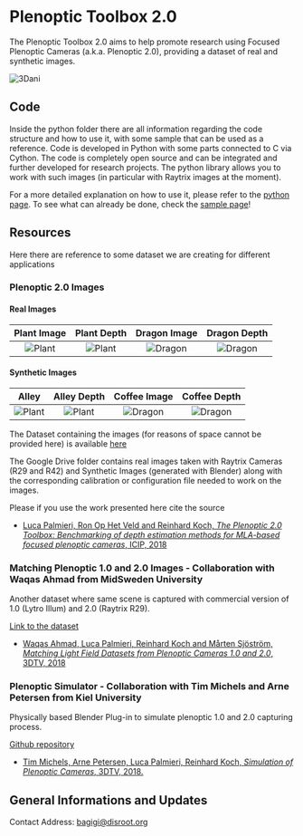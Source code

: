 # Plenoptic Toolbox 2.0
The Plenoptic Toolbox 2.0 aims to help promote research using Focused Plenoptic Cameras (a.k.a. Plenoptic 2.0),
providing a dataset of real and synthetic images.

![3Dani](https://github.com/PlenopticToolbox/PlenopticToolbox2.0/blob/master/ANIMATIONS/animation.gif)

## Code
Inside the python folder there are all information regarding the code structure and how to use it, with some sample that can be used as a reference. Code is developed in Python with some parts connected to C via Cython.
The code is completely open source and can be integrated and further developed for research projects.
The python library allows you to work with such images (in particular with Raytrix images at the moment).

For a more detailed explanation on how to use it, please refer to the [python page](https://github.com/PlenopticToolbox/PlenopticToolbox2.0/tree/master/python).
To see what can already be done, check the [sample page](https://github.com/PlenopticToolbox/PlenopticToolbox2.0/tree/master/python/samples)!

## Resources
Here there are reference to some dataset we are creating for different applications

### Plenoptic 2.0 Images
#### Real Images

Plant Image                |  Plant Depth              | Dragon Image              | Dragon Depth              |
:-------------------------:|:-------------------------:|:-------------------------:|:-------------------------:|
![Plant](https://github.com/PlenopticToolbox/PlenopticToolbox2.0/blob/master/THUMBNAILS/Plant_small.png) | ![Plant](https://github.com/PlenopticToolbox/PlenopticToolbox2.0/blob/master/THUMBNAILS/Plant_DEPTH_small.png) | ![Dragon](https://github.com/PlenopticToolbox/PlenopticToolbox2.0/blob/master/THUMBNAILS/Dragon_small.png) | ![Dragon](https://github.com/PlenopticToolbox/PlenopticToolbox2.0/blob/master/THUMBNAILS/Dragon_DEPTH_small.png)


#### Synthetic Images

Alley                      |  Alley Depth              | Coffee Image              | Coffee Depth              |
:-------------------------:|:-------------------------:|:-------------------------:|:-------------------------:|
![Plant](https://github.com/PlenopticToolbox/PlenopticToolbox2.0/blob/master/THUMBNAILS/alley_light.png) | ![Plant](https://github.com/PlenopticToolbox/PlenopticToolbox2.0/blob/master/THUMBNAILS/alley_light_disp.png) | ![Dragon](https://github.com/PlenopticToolbox/PlenopticToolbox2.0/blob/master/THUMBNAILS/coffee_rose_largest_small.png) | ![Dragon](https://github.com/PlenopticToolbox/PlenopticToolbox2.0/blob/master/THUMBNAILS/coffee_rose_largest_disp_small.png)

The Dataset containing the images (for reasons of space cannot be provided here) is available [here](https://drive.google.com/open?id=17I6nTf4GLYiO9fdWITEy155F-OaonaeQ)

The Google Drive folder contains real images taken with Raytrix Cameras (R29 and R42) and Synthetic Images (generated with Blender) along with the corresponding calibration or configuration file needed to work on the images.

Please if you use the work presented here cite the source
- [Luca Palmieri, Ron Op Het Veld and Reinhard Koch, _The Plenoptic 2.0 Toolbox: Benchmarking of depth estimation methods for MLA-based focused plenoptic cameras_, ICIP, 2018](https://github.com/PlenopticToolbox/PlenopticToolbox2.0/tree/master/Publications/PreprintICIP2018.pdf)


### Matching Plenoptic 1.0 and 2.0 Images - Collaboration with Waqas Ahmad from MidSweden University
Another dataset where same scene is captured with commercial version of 1.0 (Lytro Illum) and 2.0 (Raytrix R29).

[Link to the dataset](https://figshare.com/articles/The_Plenoptic_Dataset/6115487)

- [Waqas Ahmad, Luca Palmieri, Reinhard Koch and Mårten Sjöström, _Matching Light Field Datasets from Plenoptic Cameras 1.0 and 2.0_, 3DTV, 2018](http://www.diva-portal.org/smash/record.jsf?pid=diva2%3A1217604&dswid=4949)


### Plenoptic Simulator - Collaboration with Tim Michels and Arne Petersen from Kiel University
Physically based Blender Plug-in to simulate plenoptic 1.0 and 2.0 capturing process.

[Github repository](https://github.com/Arne-Petersen/Plenoptic-Simulation)

- [ Tim Michels, Arne Petersen, Luca Palmieri, Reinhard Koch, _Simulation of Plenoptic Cameras_, 3DTV, 2018.](http://data.mip.informatik.uni-kiel.de:555/wwwadmin/Publica/2018/2018_Michels_Simulation%20of%20Plenoptic%20Cameras.pdf)




## General Informations and Updates
Contact Address: bagigi@disroot.org  
